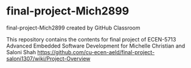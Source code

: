 # final-project-Mich2899
final-project-Mich2899 created by GitHub Classroom

This repository contains the contents for final project of ECEN-5713  Advanced Embedded Software Development for Michelle Christian and Saloni Shah
https://github.com/cu-ecen-aeld/final-project-saloni1307/wiki/Project-Overview
